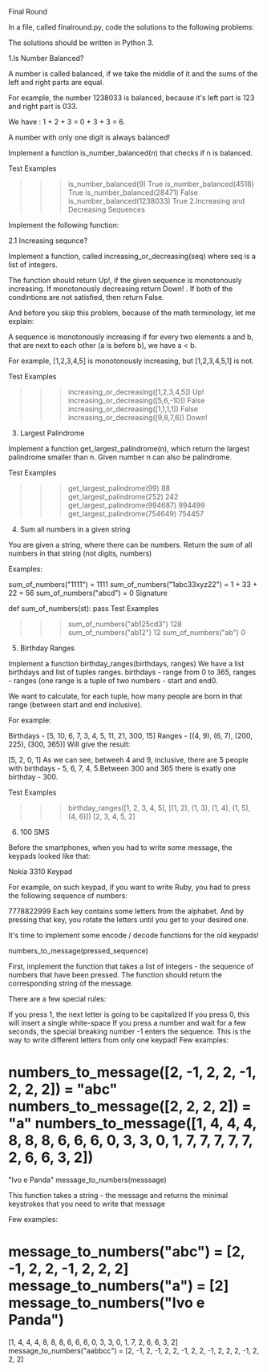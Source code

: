 Final Round

In a file, called finalround.py, code the solutions to the following problems:

The solutions should be written in Python 3.

1.Is Number Balanced?

A number is called balanced, if we take the middle of it and the sums of the left and right parts are equal.

For example, the number 1238033 is balanced, because it's left part is 123 and right part is 033.

We have : 1 + 2 + 3 = 0 + 3 + 3 = 6.

A number with only one digit is always balanced!

Implement a function is_number_balanced(n) that checks if n is balanced.

Test Examples

>>> is_number_balanced(9)
True
>>> is_number_balanced(4518)
True
>>> is_number_balanced(28471)
False
>>> is_number_balanced(1238033)
True
2.Increasing and Decreasing Sequences

Implement the following function:

2.1 Increasing sequnce?

Implement a function, called increasing_or_decreasing(seq) where seq is a list of integers.

The function should return Up!, if the given sequence is monotonously increasing. If monotonously decreasing return Down! . If both of the condintions are not satisfied, then return False.

And before you skip this problem, because of the math terminology, let me explain:

A sequence is monotonously increasing if for every two elements a and b, that are next to each other (a is before b), we have a < b.

For example, [1,2,3,4,5] is monotonously increasing, but [1,2,3,4,5,1] is not.

Test Examples

>>> increasing_or_decreasing([1,2,3,4,5])
Up!
>>> increasing_or_decreasing([5,6,-10])
False
>>> increasing_or_decreasing([1,1,1,1])
False
>>> increasing_or_decreasing([9,8,7,6])
Down!
3. Largest Palindrome

Implement a function get_largest_palindrome(n), which return the largest palindrome smaller than n. Given number n can also be palindrome.

Test Examples

>>> get_largest_palindrome(99)
88
>>> get_largest_palindrome(252)
242
>>> get_largest_palindrome(994687)
994499
>>> get_largest_palindrome(754649)
754457
4. Sum all numbers in a given string

You are given a string, where there can be numbers. Return the sum of all numbers in that string (not digits, numbers)

Examples:

sum_of_numbers("1111") = 1111
sum_of_numbers("1abc33xyz22") = 1 + 33 + 22 = 56
sum_of_numbers("abcd") = 0
Signature

def sum_of_numbers(st):
    pass
Test Examples

>>> sum_of_numbers("ab125cd3")
128
>>> sum_of_numbers("ab12")
12
>>> sum_of_numbers("ab")
0
5. Birthday Ranges

Implement a function birthday_ranges(birthdays, ranges) We have a list birthdays and list of tuples ranges. birthdays - range from 0 to 365, ranges - ranges (one range is a tuple of two numbers - start and end0.

We want to calculate, for each tuple, how many people are born in that range (between start and end inclusive).

For example:

Birthdays - [5, 10, 6, 7, 3, 4, 5, 11, 21, 300, 15]
Ranges - [(4, 9), (6, 7), (200, 225), (300, 365)]
Will give the result:

[5, 2, 0, 1]
As we can see, betweeh 4 and 9, inclusive, there are 5 people with birthdays - 5, 6, 7, 4, 5.Between 300 and 365 there is exatly one birthday - 300.

Test Examples

>>> birthday_ranges([1, 2, 3, 4, 5], [(1, 2), (1, 3), (1, 4), (1, 5), (4, 6)])
[2, 3, 4, 5, 2]
6. 100 SMS

Before the smartphones, when you had to write some message, the keypads looked like that:

Nokia 3310 Keypad

For example, on such keypad, if you want to write Ruby, you had to press the following sequence of numbers:

7778822999
Each key contains some letters from the alphabet. And by pressing that key, you rotate the letters until you get to your desired one.

It's time to implement some encode / decode functions for the old keypads!

numbers_to_message(pressed_sequence)

First, implement the function that takes a list of integers - the sequence of numbers that have been pressed. The function should return the corresponding string of the message.

There are a few special rules:

If you press 1, the next letter is going to be capitalized
If you press 0, this will insert a single white-space
If you press a number and wait for a few seconds, the special breaking number -1 enters the sequence. This is the way to write different letters from only one keypad!
Few examples:

numbers_to_message([2, -1, 2, 2, -1, 2, 2, 2]) = "abc"
numbers_to_message([2, 2, 2, 2]) = "a"
numbers_to_message([1, 4, 4, 4, 8, 8, 8, 6, 6, 6, 0, 3, 3, 0, 1, 7, 7, 7, 7, 7, 2, 6, 6, 3, 2])
=
"Ivo e Panda"
message_to_numbers(messsage)

This function takes a string - the message and returns the minimal keystrokes that you need to write that message

Few examples:

message_to_numbers("abc") = [2, -1, 2, 2, -1, 2, 2, 2]
message_to_numbers("a") = [2]
message_to_numbers("Ivo e Panda")
=
[1, 4, 4, 4, 8, 8, 8, 6, 6, 6, 0, 3, 3, 0, 1, 7, 2, 6, 6, 3, 2]
message_to_numbers("aabbcc") = [2, -1, 2, -1, 2, 2, -1, 2, 2, -1, 2, 2, 2, -1, 2, 2, 2]
